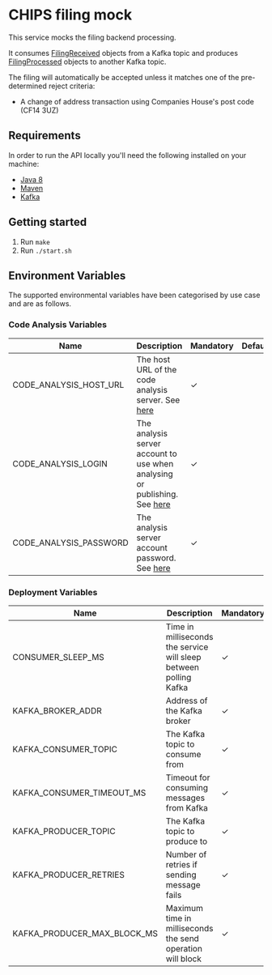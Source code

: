 CHIPS filing mock
==========
This service mocks the filing backend processing. 

It consumes [FilingReceived](https://github.com/companieshouse/chs-kafka-schemas/blob/master/schemas/filing-received.avsc) objects from a Kafka topic and produces [FilingProcessed](https://github.com/companieshouse/chs-kafka-schemas/blob/master/schemas/filing-processed.avsc) objects to another Kafka topic.

The filing will automatically be accepted unless it matches one of the pre-determined reject criteria:
- A change of address transaction using Companies House's post code (CF14 3UZ)

Requirements
------------
In order to run the API locally you'll need the following installed on your machine:

- [Java 8](http://www.oracle.com/technetwork/java/javase/downloads/jdk8-downloads-2133151.html)
- [Maven](https://maven.apache.org/download.cgi)
- [Kafka](https://kafka.apache.org)


Getting started
---------------
1. Run `make`
2. Run `./start.sh`

## Environment Variables
The supported environmental variables have been categorised by use case and are as follows.

### Code Analysis Variables
Name                   | Description                                                                                                                               | Mandatory | Default | Example
---------------------- | ----------------------------------------------------------------------------------------------------------------------------------------- | --------- | ------- | ------------------
CODE_ANALYSIS_HOST_URL | The host URL of the code analysis server. See [here](https://docs.sonarqube.org/display/SONAR/Analysis+Parameters)                        | ✓         |         | http://HOST:PORT
CODE_ANALYSIS_LOGIN    | The analysis server account to use when analysing or publishing. See [here](https://docs.sonarqube.org/display/SONAR/Analysis+Parameters) | ✓         |         | login
CODE_ANALYSIS_PASSWORD | The analysis server account password. See [here](https://docs.sonarqube.org/display/SONAR/Analysis+Parameters)                            | ✓         |         | password

### Deployment Variables
Name| Description| Mandatory | Default | Example
--- | ---------- | --------- | ------- | --------
CONSUMER_SLEEP_MS|Time in milliseconds the service will sleep between polling Kafka|✓||10000
KAFKA_BROKER_ADDR|Address of the Kafka broker|✓||localhost:9092
KAFKA_CONSUMER_TOPIC|The Kafka topic to consume from|✓||filing-received
KAFKA_CONSUMER_TIMEOUT_MS|Timeout for consuming messages from Kafka|✓||100
KAFKA_PRODUCER_TOPIC|The Kafka topic to produce to|✓||filing-processed
KAFKA_PRODUCER_RETRIES|Number of retries if sending message fails|✓||10
KAFKA_PRODUCER_MAX_BLOCK_MS|Maximum time in milliseconds the send operation will block|✓||1000
